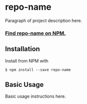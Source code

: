 # repo-name
Paragraph of project description here.

### [Find repo-name on NPM.](https://www.npmjs.com/package/repo-name)

## Installation
Install from NPM with
```
$ npm install --save repo-name
```

## Basic Usage
Basic usage instructions here.